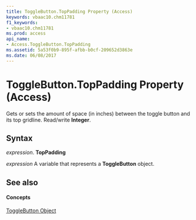 ```yaml
---
title: ToggleButton.TopPadding Property (Access)
keywords: vbaac10.chm11781
f1_keywords:
- vbaac10.chm11781
ms.prod: access
api_name:
- Access.ToggleButton.TopPadding
ms.assetid: 5a53f0b9-895f-afbb-b0cf-209652d3863e
ms.date: 06/08/2017
---
```



# ToggleButton.TopPadding Property (Access)

Gets or sets the amount of space (in inches) between the toggle button and its top gridline. Read/write **Integer**.


## Syntax

 _expression_. **TopPadding**

 _expression_ A variable that represents a **ToggleButton** object.


## See also


#### Concepts


[ToggleButton Object](togglebutton-object-access.md)

